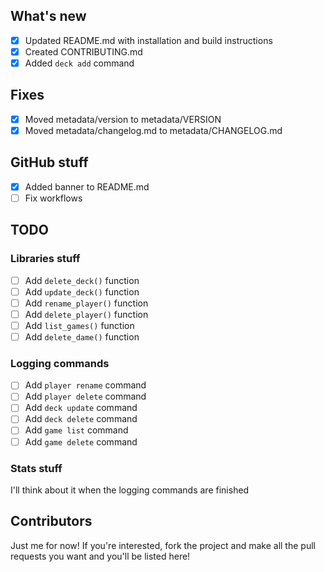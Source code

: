 ## What's new
- [x] Updated README.md with installation and build instructions
- [x] Created CONTRIBUTING.md
- [x] Added `deck add` command
## Fixes
- [x] Moved metadata/version to metadata/VERSION
- [x] Moved metadata/changelog.md to metadata/CHANGELOG.md
## GitHub stuff
- [x] Added banner to README.md
- [ ] Fix workflows
## TODO
### Libraries stuff
- [ ] Add `delete_deck()` function
- [ ] Add `update_deck()` function
- [ ] Add `rename_player()` function
- [ ] Add `delete_player()` function
- [ ] Add `list_games()` function
- [ ] Add `delete_dame()` function
### Logging commands
- [ ] Add `player rename` command
- [ ] Add `player delete` command
- [ ] Add `deck update` command
- [ ] Add `deck delete` command
- [ ] Add `game list` command
- [ ] Add `game delete` command
### Stats stuff
I'll think about it when the logging commands are finished

## Contributors
Just me for now! If you're interested, fork the project and make all the pull requests you want and you'll be listed here!
